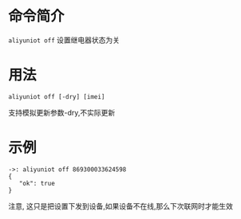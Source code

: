 命令简介
======= 

`aliyuniot off` 设置继电器状态为关
    

用法
=======

```
aliyuniot off [-dry] [imei]
```

支持模拟更新参数-dry,不实际更新

示例
======

```
->: aliyuniot off 869300033624598
{
   "ok": true
}
```

注意, 这只是把设置下发到设备,如果设备不在线,那么下次联网时才能生效